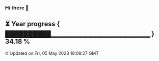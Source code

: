 ### Hi there 👋
⏳ Year progress { ██████████▁▁▁▁▁▁▁▁▁▁▁▁▁▁▁▁▁▁▁▁ } 34.18 %
---
⏰ Updated on Fri, 05 May 2023 18:08:27 GMT

